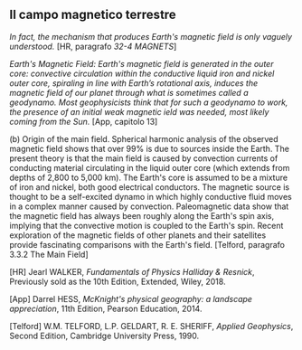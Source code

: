 ## Il campo magnetico terrestre

*In fact, the mechanism that produces Earth's magnetic field is only vaguely understood.* [HR, paragrafo _32-4 MAGNETS_]

*Earth's Magnetic Field: Earth's magnetic field is generated in the outer core: 
convective circulation within the conductive liquid iron and nickel outer core, 
spiraling in line with Earth’s rotational axis, induces the magnetic field
of our planet through what is sometimes called a geodynamo.
Most geophysicists think that for such a geodynamo to work, the presence of an 
initial weak magnetic ield was needed, most likely coming from the Sun.* [App, capitolo 13]

(b) Origin of the main field. Spherical harmonic 
analysis of the observed magnetic field shows that 
over 99% is due to sources inside the Earth. The 
present theory is that the main field is caused by 
convection currents of conducting material circulating 
in the liquid outer core (which extends from 
depths of 2,800 to 5,000 km). The Earth's core is 
assumed to be a mixture of iron and nickel, both 
good electrical conductors. The magnetic source is 
thought to be a self-excited dynamo in which highly 
conductive fluid moves in a complex manner caused 
by convection. Paleomagnetic data show that the 
magnetic field has always been roughly along the 
Earth's spin axis, implying that the convective motion 
is coupled to the Earth's spin. Recent exploration 
of the magnetic fields of other planets and 
their satellites provide fascinating comparisons with 
the Earth's field. [Telford, paragrafo 3.3.2 The Main Field]

[HR]
Jearl WALKER,
_Fundamentals of Physics Halliday & Resnick_,
Previously sold as the 10th Edition,
Extended,
Wiley, 2018.

[App]
Darrel HESS,
_McKnight's physical geography: a landscape appreciation_,
11th Edition,
Pearson Education, 2014.

[Telford]
W.M. TELFORD, L.P. GELDART, R. E. SHERIFF,
_Applied Geophysics_,
Second Edition,
Cambridge University Press, 1990.
